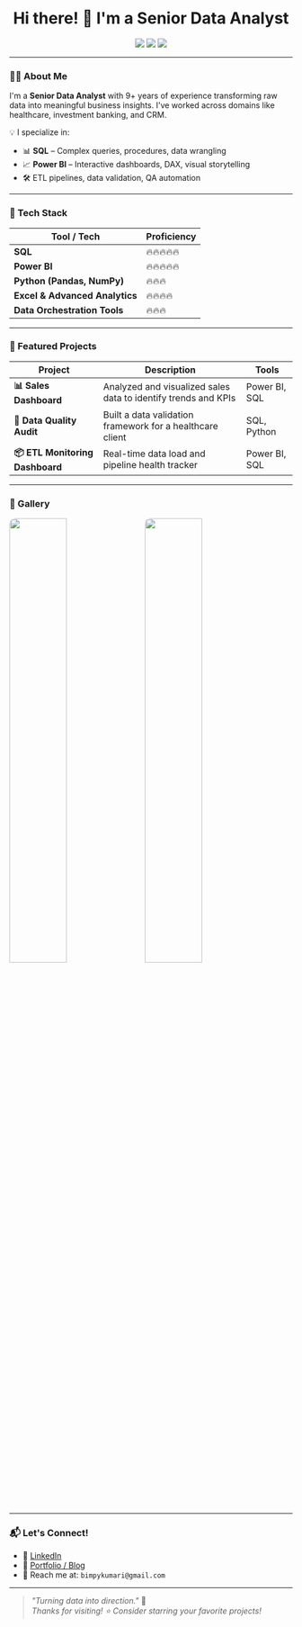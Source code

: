 <!-- Profile Banner 
<img src="https://raw.githubusercontent.com/your-username/your-repo/main/assets/banner.png" alt="Banner" style="width:100%; border-radius: 10px;"/>-->

<h1 align="center">Hi there! 👋 I'm a Senior Data Analyst</h1>

<p align="center">
  <img src="https://img.shields.io/badge/Data--Driven-Insights-blueviolet?style=flat-square&logo=data:image/svg+xml;base64,PHN2ZyB4bWxucz0iaHR0cDovL3d3dy53My5vcmcvMjAwMC9zdmciIHdpZHRoPSIxNCIgaGVpZ2h0PSIxNCI+PHJlY3Qgd2lkdGg9IjE0IiBoZWlnaHQ9IjE0IiBmaWxsPSJibHVldmlvbGV0Ii8+PC9zdmc+" />
  <img src="https://img.shields.io/badge/SQL-Expert-blue?style=flat-square&logo=Microsoft%20SQL%20Server" />
  <img src="https://img.shields.io/badge/Power%20BI-Visual%20Analytics-yellow?style=flat-square&logo=Power%20BI" />
</p>

---

### 👨‍💻 About Me
I'm a **Senior Data Analyst** with 9+ years of experience transforming raw data into meaningful business insights. I've worked across domains like healthcare, investment banking, and CRM.

💡 I specialize in:
- 📊 **SQL** – Complex queries, procedures, data wrangling
- 📈 **Power BI** – Interactive dashboards, DAX, visual storytelling
- 🛠️ ETL pipelines, data validation, QA automation

---

### 🧰 Tech Stack

| Tool / Tech | Proficiency |
|-------------|-------------|
| **SQL**     | 🔥🔥🔥🔥🔥 |
| **Power BI**| 🔥🔥🔥🔥🔥 |
| **Python (Pandas, NumPy)** | 🔥🔥🔥 |
| **Excel & Advanced Analytics** | 🔥🔥🔥🔥 |
| **Data Orchestration Tools** | 🔥🔥🔥 |

---

### 📌 Featured Projects

| Project | Description | Tools |
|--------|-------------|-------|
| **📊 Sales Dashboard** | Analyzed and visualized sales data to identify trends and KPIs | Power BI, SQL |
| **🧹 Data Quality Audit** | Built a data validation framework for a healthcare client | SQL, Python |
| **📦 ETL Monitoring Dashboard** | Real-time data load and pipeline health tracker | Power BI, SQL |

---

### 📸 Gallery

<p float="left">
  <img src="https://raw.githubusercontent.com/your-username/your-repo/main/assets/powerbi-dashboard-1.png" width="45%" style="border-radius: 10px; margin-right: 10px;"/>
  <img src="https://raw.githubusercontent.com/your-username/your-repo/main/assets/powerbi-dashboard-2.png" width="45%" style="border-radius: 10px;"/>
</p>

---

### 📬 Let's Connect!
- 💼 [LinkedIn](https://www.linkedin.com/in/bimpy-yadav-b5a337ab/)
- 📝 [Portfolio / Blog](https://your-website.com)
- 💌 Reach me at: `bimpykumari@gmail.com`

---

> _"Turning data into direction."_ 🚀  
> _Thanks for visiting! ⭐ Consider starring your favorite projects!_

